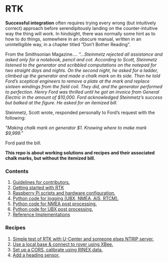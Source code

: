 # RTK
**Successful integration** often requires trying every wrong (but intuitively correct) approach before serendipitously landing on the counter-intuitive way the thing will work. In hindsight, there was normally some hint as to how to do things, somewhere in an obscure manual, written in an unintelligible way, in a chapter titled “Don’t Bother Reading”.

From the Smithsonian Magazine….
*“...Steinmetz rejected all assistance and asked only for a notebook, pencil and cot. According to Scott, Steinmetz listened to the generator and scribbled computations on the notepad for two straight days and nights. On the second night, he asked for a ladder, climbed up the generator and made a chalk mark on its side. Then he told Ford’s sceptical engineers to remove a plate at the mark and replace sixteen windings from the field coil. They did, and the generator performed to perfection. Henry Ford was thrilled until he got an invoice from General Electric in the amount of $10,000. Ford acknowledged Steinmetz’s success but balked at the figure. He asked for an itemized bill.*

Steinmetz, Scott wrote, responded personally to Ford’s request with the following:

*"Making chalk mark on generator $1. 
Knowing where to make mark $9,999."*

Ford paid the bill.

__This repo is about working solutions and recipes and their associated chalk marks, but without the itemized bill.__

### Contents
1. [Guidelines for contributors.](https://github.com/IOTECH-Donegal/Netiquette)
2. [Getting started with RTK](https://github.com/IOTECH-Donegal/RTK/blob/main/docs/gettingstarted.md)
3. [Raspberry Pi scripts and hardware configuration.](https://github.com/IOTECH-Donegal/Raspbian)
4. [Python code for logging (UBX, NMEA, AIS, RTCM).](https://github.com/IOTECH-Donegal/Logger21)
5. [Python code for NMEA post processing.](https://github.com/IOTECH-Donegal/NMEAPostProcessor)
6. [Python code for UBX post processing.](https://github.com/IOTECH-Donegal/UBlox)
7. [Reference Implementations](https://github.com/IOTECH-Donegal/RTK/blob/main/docs/reference_implementation.md)

### Recipes
1. [Simple test of RTK with U-Center and someone elses NTRIP server.](https://github.com/IOTECH-Donegal/RTK/tree/main/Recipe1/readme.md)
2. [Use a local base & connect to rover using XBee.](https://github.com/IOTECH-Donegal/RTK/tree/main/Recipe2/readme.md)
3. [Set up a CORS, calibrate using RINEX data.](https://github.com/IOTECH-Donegal/RTK/tree/main/Recipe3/readme.md)
4. [Add a heading sensor.](https://github.com/IOTECH-Donegal/RTK/tree/main/Recipe4/readme.md)

